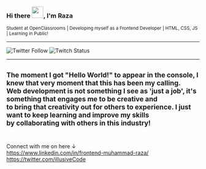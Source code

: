 ### Hi there <img src="https://raw.githubusercontent.com/MartinHeinz/MartinHeinz/master/wave.gif" width="30px">, I'm Raza
<small>Student at OpenClassrooms | Developing myself as a Frontend Developer | HTML, CSS, JS | Learning in Public!</small>

<hr>

![Twitter Follow](https://img.shields.io/twitter/follow/illusiveCode?style=social)       ![Twitch Status](https://img.shields.io/twitch/status/illusivecode?style=social)

<hr>

<small>The moment I got "Hello World!" to appear in the console, I knew that very moment that this has been my calling. <br>Web development is not something I see as 'just a job', it's something that engages me to be creative and <br>to bring that creativity out for others to experience. I just want to keep learning and improve my skills<br> by collaborating with others in this industry!</small>
<br><br>
---
Connect with me on here &#8595;<br>
https://www.linkedin.com/in/frontend-muhammad-raza/<br>
https://twitter.com/illusiveCode




<!--
**illusiveCode/illusiveCode** is a ✨ _special_ ✨ repository because its `README.md` (this file) appears on your GitHub profile.

Here are some ideas to get you started:

- 🔭 I’m currently working on ...
- 🌱 I’m currently learning ...
- 👯 I’m looking to collaborate on ...
- 🤔 I’m looking for help with ...
- 💬 Ask me about ...
- 📫 How to reach me: ...
- 😄 Pronouns: ...
- ⚡ Fun fact: ...
-->
